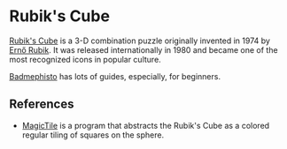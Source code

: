 # Rubik's Cube

[Rubik's Cube](https://en.wikipedia.org/wiki/Rubik%27s_Cube) is a 3-D combination puzzle originally invented in 1974 by [Ernő Rubik](https://en.wikipedia.org/wiki/Ernő_Rubik). It was released internationally in 1980 and became one of the most recognized icons in popular culture.

[Badmephisto](http://badmephisto.com/) has lots of guides, especially, for beginners.

## References

- [MagicTile](http://roice3.org/magictile/) is a program that abstracts the Rubik's Cube as a colored regular tiling of squares on the sphere.